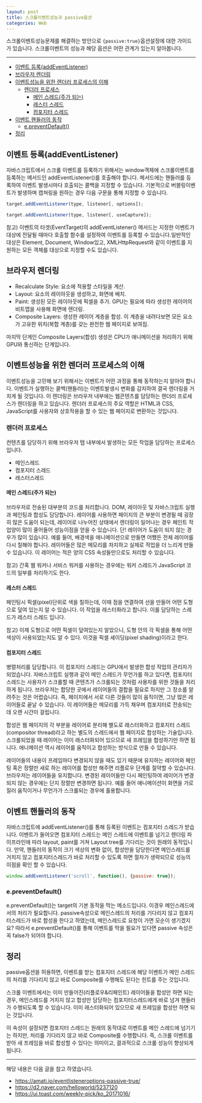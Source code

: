 ```yaml
---
layout: post
title: 스크롤이벤트성능과 passive옵션
categories: Web
---
```


스크롤이벤트성능문제를 해결하는 방안으로 `{passive:true}`옵션설정에 대한 가이드가 있습니다. 스크롤이벤트의 성능과 해당 옵션은 어떤 관계가 있는지 알아봅니다.

<hr />

<!-- vscode-markdown-toc -->

- [이벤트 등록(addEventListener)](<#이벤트-등록(addeventlistener)>)
- [브라우저 렌더링](#브라우저-렌더링)
- [이벤트성능을 위한 렌더러 프로세스의 이해](#이벤트성능을-위한-렌더러-프로세스의-이해)
  - [렌더러 프로세스](#렌더러-프로세스)
    - [메인 스레드(주가 되는)](<#메인-스레드(주가-되는)>)
    - [레스터 스레드](#레스터-스레드)
    - [컴포지터 스레드](#컴포지터-스레드)
- [이벤트 핸들러의 동작](#이벤트-핸들러의-동작)
  - [e.preventDefault()](<#e.preventdefault()>)
- [정리](#정리)

<!-- vscode-markdown-toc-config
	numbering=false
	autoSave=true
	/vscode-markdown-toc-config -->
<!-- /vscode-markdown-toc -->

## <a name='이벤트-등록(addeventlistener)'></a>이벤트 등록(addEventListener)

자바스크립트에서 스크롤 이벤트를 등록하기 위해서는 window객체에 스크롤이벤트를 등록하는 메서드인 addEventListener()를 호출해야 합니다. 메서드에는 핸들러를 등록하여 이벤트 발생시마다 호출되는 콜백을 지정할 수 있습니다. 기본적으로 버블링이벤트가 발생하며 캡쳐링을 원하는 경우 다음 구문을 통해 지정할 수 있습니다.

```js
target.addEventListener(type, listener[, options]);

target.addEventListener(type, listener[, useCapture]);
```

참고) 이벤트의 타겟(EventTarget)의 addEventListener() 메서드는 지정한 이벤트가 대상에 전달될 때마다 호출할 함수를 설정하여 이벤트를 등록할 수 있습니다.일반적인 대상은 Element, Document, Window있고, XMLHttpRequest와 같이 이벤트를 지원하는 모든 객체를 대상으로 지정할 수도 있습니다.

## <a name='브라우저-렌더링'></a>브라우저 렌더링

- Recalculate Style: 요소에 적용할 스타일을 계산.
- Layout: 요소의 레이아웃을 생성하고, 화면에 배치.
- Paint: 생성된 모든 레이아웃에 픽셀을 추가. GPU는 필요에 따라 생성한 레이어의 비트맵을 사용해 화면에 렌더링.
- Composite Layers: 생성한 레이어 계층을 합성. 이 계층을 내려다보면 모든 요소가 고유한 위치(복합 계층)를 갖는 완전한 웹 페이지로 보여짐.

마지막 단게인 Composite Layers(합성) 생성은 CPU가 애니메이션을 처리하기 위해 GPU와 통신하는 단계입니다.

## <a name='이벤트성능을-위한-렌더러-프로세스의-이해'></a>이벤트성능을 위한 렌더러 프로세스의 이해

이벤트성능을 고민해 보기 위해서는 이벤트가 어떤 과정을 통해 동작하는지 알아야 합니다. 이벤트가 실행하는 콜백(핸들러)는 이벤트발생시 변화를 감지하여 결국 렌더링을 거치게 될 것입니다. 이 렌더링은 브라우저 내부에는 웹콘텐츠를 담당하는 렌더러 프로세스가 렌더링을 하고 있습니다. 렌더러 프로세스의 주요 역할은 HTML과 CSS, JavaScript를 사용자와 상호작용을 할 수 있는 웹 페이지로 변환하는 것입니다.

### <a name='렌더러-프로세스'></a>렌더러 프로세스

컨텐츠를 담당하기 위해 브라우저 탭 내부에서 발생하는 모든 작업을 담당하는 프로세스입니다.

- 메인스레드
- 컴포지터 스레드
- 레스터스레드

#### <a name='메인-스레드(주가-되는)'></a>메인 스레드(주가 되는)

브라우저로 전송된 대부분의 코드를 처리합니다. DOM, 레이아웃 및 자바스크립트 실행과 페인팅과 합성도 담당합니다. 레이어를 사용하면 페이지의 큰 부분이 변경될 때 굉장히 많은 도움이 되는데, 레이어로 나누어진 상태에서 렌더링이 일어나는 경우 페인트 작업양이 많이 줄어들어 성능이점을 얻을 수 있습니다. 단! 레이어가 도움이 되지 않는 경우가 많이 있습니다. 예를 들어, 배경색을 애니메이션으로 만들면 어쨌든 전체 레이어를 다시 칠해야 합니다. 레이어들은 많은 메모리를 차지하고 실제로 작업을 더 느리게 만들 수 있습니다. 이 레이어는 적은 양의 CSS 속성들만으로도 처리할 수 있습니다.

참고) 간혹 웹 워커나 서비스 워커를 사용하는 경우에는 워커 스레드가 JavaScript 코드의 일부를 처리하기도 한다.

#### <a name='레스터-스레드'></a>레스터 스레드

페인팅시 픽셀(pixel)단위로 색을 칠하는데, 이때 점을 연결하여 선을 만들어 어떤 도형으로 덮여 있는지 알 수 있습니다. 이 작업을 레스터화라고 합니다. 이를 담당하는 스레드가 레스터 스레드 입니다.

참고) 이제 도형으로 어떤 픽셀이 덮여있는지 알았으니, 도형 안의 각 픽셀을 통해 어떤 색상이 사용되었는지도 알 수 있다. 이것을 픽셀 셰이딩(pixel shading)이라고 한다.

#### <a name='컴포지터-스레드'></a>컴포지터 스레드

병렬처리를 담당합니다. 이 컴포지터 스레드는 GPU에서 발생한 합성 작업의 관리자가 되었습니다. 자바스크립트 실행과 같이 메인 스레드가 무언가를 하고 있다면, 컴포지터 스레드는 사용자가 스크롤할 때 콘텐츠가 스크롤되는 것처럼 사용자를 위한 것들을 처리하게 됩니다. 브라우저는 합당한 곳에서 레이어들의 결합을 필요로 하지만 그 장소를 알려주는 것은 어렵습니다. 즉, 페이지에서 서로 다른 것들이 많이 움직이면, 그냥 많은 레이어들로 끝날 수 있습니다. 이 레이어들은 메모리를 가득 채우며 컴포지터로 전송되는데 오랜 시간이 걸립니다.

합성은 웹 페이지의 각 부분을 레이어로 분리해 별도로 래스터화하고 컴포지터 스레드(compositor thread)라고 하는 별도의 스레드에서 웹 페이지로 합성하는 기술입니다. 스크롤되었을 때 레이어는 이미 래스터화되어 있으므로 새 프레임을 합성하기만 하면 됩니다. 애니메이션 역시 레이어를 움직이고 합성하는 방식으로 만들 수 있습니다.

레이어들의 내용이 프레임마다 변경되지 않을 때도 있기 때문에 유지하는 레이어와 페인팅 혹은 정렬만 새로 하는 레이어를 합성만 해주면 리플로우 단계를 절약할 수 있습니다. 브라우저는 레이어들을 유지합니다. 변경된 레이어들만 다시 페인팅하여 레이어가 변경되지 않는 경우에는 단지 정렬만 변경하면 됩니다. 예를 들어 애니메이션이 화면을 가로질러 움직이거나 무언가가 스크롤되는 경우에 홀용합니다.

## <a name='이벤트-핸들러의-동작'></a>이벤트 핸들러의 동작

자바스크립트에 addEventListener()를 통해 등록된 이벤트는 컴포지터 스레드가 받습니다. 이벤트가 들어오면 컴포지터 스레드는 메인 스레드에 이벤트를 넘기고 렌더링 파이프라인에 따라 layout, paint를 거쳐 Layout tree를 기다리는 것이 원래의 동작입니다. 만약, 핸들러의 동작이 크기 색상의 변화 없이, 합성만을 담당한다면 메인스레드를 거치지 않고 컴포지터스레드가 바로 처리할 수 있도록 하면 절차가 생략되므로 성능의 이점을 확인 할 수 있습니다.

```js
window.addEventListener('scroll', function(), {passive: true});
```

### <a name='e.preventdefault()'></a>e.preventDefault()

e.preventDefault()는 target의 기본 동작을 막는 메소드입니다. 이경우 메인스레드에서의 처리가 필요합니다. passive속성으로 메인스레드의 처리를 기다리지 않고 컴포지터스레드가 바로 합성을 한다고 하였는데, 메인스레드로 요청이 가면 모순이 생기겠지요? 따라서 e.preventDefault()를 통해 이벤트를 막을 필요가 있다면 passive 속성은 꼭 false가 되어야 합니다.

## <a name='정리'></a>정리

passive옵션을 허용하면, 이벤트를 받는 컴포지터 스레드에 해당 이벤트가 메인 스레드의 처리를 기다리지 않고 바로 Composite를 수행해도 된다는 힌트를 주는 것입니다.

스크롤 이벤트에서는 이미 만들어진(리플로우&리페인트) 레이어들을 합성만 하면 되는 경우, 메인스레드를 거치지 않고 합성만 담당하는 컴포지터스레드에게 바로 넘겨 핸들러가 수행되도록 할 수 있습니다. 이미 래스터화되어 있으므로 새 프레임을 합성만 하면 되는 것입니다.

이 속성이 설정되면 컴포지터 스레드는 원래의 동작대로 이벤트를 메인 스레드에 넘기기는 하지만, 처리를 기다리지 않고 바로 Composite를 수행합니다. 즉, 스크롤 이벤트를 받아 새 프레임을 바로 합성할 수 있다는 의미이고, 결과적으로 스크롤 성능이 향상되게 됩니다.

---

해당 내용은 다음 글을 참고 하였습니다.

- https://amati.io/eventlisteneroptions-passive-true/
- https://d2.naver.com/helloworld/5237120
- https://ui.toast.com/weekly-pick/ko_20171016/
